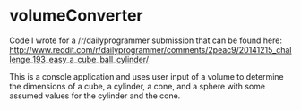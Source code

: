 # volumeConverter
Code I wrote for a /r/dailyprogrammer submission that can be found here: http://www.reddit.com/r/dailyprogrammer/comments/2peac9/20141215_challenge_193_easy_a_cube_ball_cylinder/

This is a console application and uses user input of a volume to determine the dimensions of a cube, a cylinder, a cone, and a sphere with some assumed values for the cylinder and the cone.
